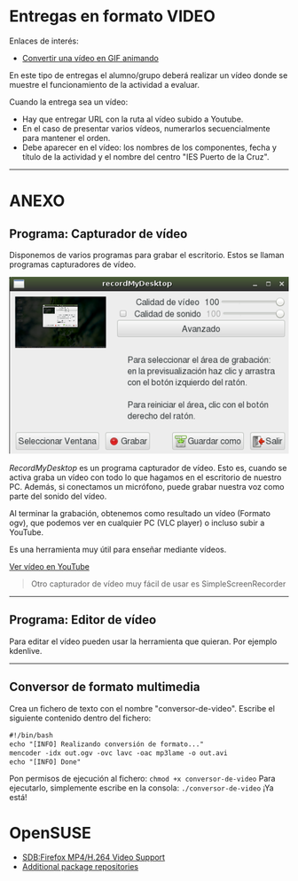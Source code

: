 
# Entregas en formato VIDEO

Enlaces de interés:
* [Convertir una vídeo en GIF animando](https://www.linuxadictos.com/como-convertir-un-video-en-un-gif-animado-en-linux.html)

En este tipo de entregas el alumno/grupo deberá realizar un vídeo donde se muestre el funcionamiento de la actividad a evaluar.

Cuando la entrega sea un vídeo:
* Hay que entregar URL con la ruta al vídeo subido a Youtube.
* En el caso de presentar varios vídeos, numerarlos secuencialmente para mantener el orden.
* Debe aparecer en el vídeo: los nombres de los componentes, fecha y título de la actividad y el nombre del centro "IES Puerto de la Cruz".

---

# ANEXO

## Programa: Capturador de vídeo

Disponemos de varios programas para grabar el escritorio. Estos se llaman
programas capturadores de vídeo.

![record-my-desktop](./images/record-my-desktop.png)

*RecordMyDesktop* es un programa capturador de vídeo. Esto es, cuando se activa
graba un vídeo con todo lo que hagamos en el escritorio de nuestro PC.
Además, si conectamos un micrófono, puede grabar nuestra voz como parte
del sonido del vídeo.

Al terminar la grabación, obtenemos como resultado un vídeo (Formato ogv),
que podemos ver en cualquier PC (VLC player) o incluso subir a YouTube.

Es una herramienta muy útil para enseñar mediante vídeos.

[Ver vídeo en YouTube](https://youtu.be/NyF9-5sGtak)

> Otro capturador de vídeo muy fácil de usar es SimpleScreenRecorder

---

## Programa: Editor de vídeo

Para editar el vídeo pueden usar la herramienta que quieran. Por ejemplo kdenlive.

---

## Conversor de formato multimedia

Crea un fichero de texto con el nombre "conversor-de-video". Escribe el siguiente contenido dentro del fichero:

```
#!/bin/bash
echo "[INFO] Realizando conversión de formato..."
mencoder -idx out.ogv -ovc lavc -oac mp3lame -o out.avi
echo "[INFO] Done"
```

Pon permisos de ejecución al fichero: `chmod +x conversor-de-video`
Para ejecutarlo, simplemente escribe en la consola: `./conversor-de-video`
¡Ya está!

# OpenSUSE

* [SDB:Firefox MP4/H.264 Video Support](https://en.opensuse.org/SDB:Firefox_MP4/H.264_Video_Support)
* [Additional package repositories](https://en.opensuse.org/Additional_package_repositories#Packman)
